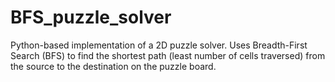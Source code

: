 # BFS_puzzle_solver
Python-based implementation of a 2D puzzle solver. Uses Breadth-First Search (BFS) to find the shortest path (least number of cells traversed) from the source to the destination on the puzzle board.
